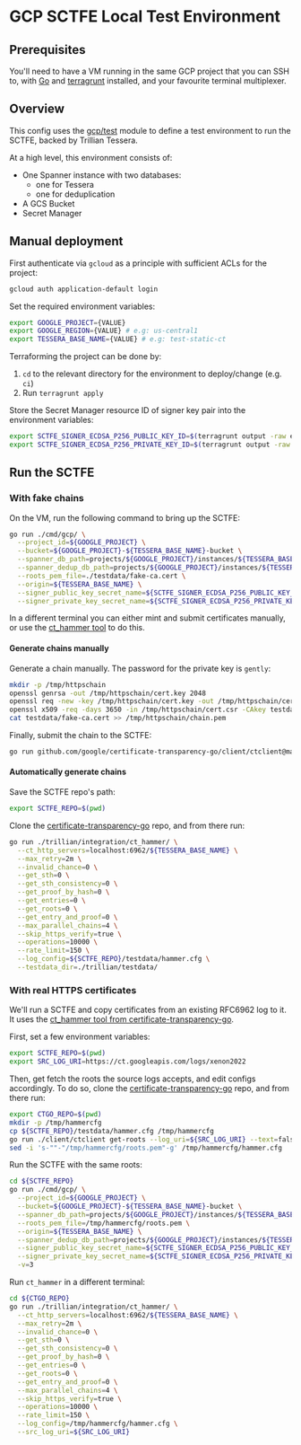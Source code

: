 # GCP SCTFE Local Test Environment

## Prerequisites
You'll need to have a VM running in the same GCP project that you can SSH to,
with [Go](https://go.dev/doc/install) and 
[terragrunt](https://terragrunt.gruntwork.io/docs/getting-started/install/) 
installed, and your favourite terminal multiplexer.

## Overview

This config uses the [gcp/test](/deployment/modules/gcp/test) module to
define a test environment to run the SCTFE, backed by Trillian Tessera.

At a high level, this environment consists of:
- One Spanner instance with two databases:
  - one for Tessera
  - one for deduplication
- A GCS Bucket
- Secret Manager

## Manual deployment 

First authenticate via `gcloud` as a principle with sufficient ACLs for
the project:

```bash
gcloud auth application-default login
```

Set the required environment variables:

```bash
export GOOGLE_PROJECT={VALUE}
export GOOGLE_REGION={VALUE} # e.g: us-central1
export TESSERA_BASE_NAME={VALUE} # e.g: test-static-ct
```

Terraforming the project can be done by:
  1. `cd` to the relevant directory for the environment to deploy/change (e.g. `ci`)
  2. Run `terragrunt apply`

Store the Secret Manager resource ID of signer key pair into the environment variables:

```sh
export SCTFE_SIGNER_ECDSA_P256_PUBLIC_KEY_ID=$(terragrunt output -raw ecdsa_p256_public_key_id)
export SCTFE_SIGNER_ECDSA_P256_PRIVATE_KEY_ID=$(terragrunt output -raw ecdsa_p256_private_key_id)
```

## Run the SCTFE

### With fake chains

On the VM, run the following command to bring up the SCTFE:

```bash
go run ./cmd/gcp/ \
  --project_id=${GOOGLE_PROJECT} \
  --bucket=${GOOGLE_PROJECT}-${TESSERA_BASE_NAME}-bucket \
  --spanner_db_path=projects/${GOOGLE_PROJECT}/instances/${TESSERA_BASE_NAME}/databases/${TESSERA_BASE_NAME}-db \
  --spanner_dedup_db_path=projects/${GOOGLE_PROJECT}/instances/${TESSERA_BASE_NAME}/databases/${TESSERA_BASE_NAME}-dedup-db \
  --roots_pem_file=./testdata/fake-ca.cert \
  --origin=${TESSERA_BASE_NAME} \
  --signer_public_key_secret_name=${SCTFE_SIGNER_ECDSA_P256_PUBLIC_KEY_ID} \
  --signer_private_key_secret_name=${SCTFE_SIGNER_ECDSA_P256_PRIVATE_KEY_ID}
```

In a different terminal you can either mint and submit certificates manually, or
use the [ct_hammer
tool](https://github.com/google/certificate-transparency-go/blob/master/trillian/integration/ct_hammer/main.go)
to do this.

#### Generate chains manually

Generate a chain manually. The password for the private key is `gently`:

```bash
mkdir -p /tmp/httpschain
openssl genrsa -out /tmp/httpschain/cert.key 2048
openssl req -new -key /tmp/httpschain/cert.key -out /tmp/httpschain/cert.csr -config=testdata/fake-ca.cfg
openssl x509 -req -days 3650 -in /tmp/httpschain/cert.csr -CAkey testdata/fake-ca.privkey.pem -CA testdata/fake-ca.cert -outform pem -out /tmp/httpschain/chain.pem -provider legacy -provider default
cat testdata/fake-ca.cert >> /tmp/httpschain/chain.pem
```

Finally, submit the chain to the SCTFE:

```bash
go run github.com/google/certificate-transparency-go/client/ctclient@master upload --cert_chain=/tmp/httpschain/chain.pem --skip_https_verify --log_uri=http://localhost:6962/${TESSERA_BASE_NAME}
```

#### Automatically generate chains

Save the SCTFE repo's path:

```bash
export SCTFE_REPO=$(pwd)
```

Clone the [certificate-transparency-go](https://github.com/google/certificate-transparency-go) repo, and from there run:

```bash
go run ./trillian/integration/ct_hammer/ \
  --ct_http_servers=localhost:6962/${TESSERA_BASE_NAME} \
  --max_retry=2m \
  --invalid_chance=0 \
  --get_sth=0 \
  --get_sth_consistency=0 \
  --get_proof_by_hash=0 \
  --get_entries=0 \
  --get_roots=0 \
  --get_entry_and_proof=0 \
  --max_parallel_chains=4 \
  --skip_https_verify=true \
  --operations=10000 \
  --rate_limit=150 \
  --log_config=${SCTFE_REPO}/testdata/hammer.cfg \
  --testdata_dir=./trillian/testdata/
```

### With real HTTPS certificates

We'll run a SCTFE and copy certificates from an existing RFC6962 log to it.
It uses the [ct_hammer tool from certificate-transparency-go](https://github.com/google/certificate-transparency-go/tree/aceb1d4481907b00c087020a3930c7bd691a0110/trillian/integration/ct_hammer).

First, set a few environment variables:

```bash
export SCTFE_REPO=$(pwd)
export SRC_LOG_URI=https://ct.googleapis.com/logs/xenon2022
```

Then, get fetch the roots the source logs accepts, and edit configs accordingly.
To do so, clone the [certificate-transparency-go](https://github.com/google/certificate-transparency-go) repo, and from there run:

```bash
export CTGO_REPO=$(pwd)
mkdir -p /tmp/hammercfg
cp ${SCTFE_REPO}/testdata/hammer.cfg /tmp/hammercfg
go run ./client/ctclient get-roots --log_uri=${SRC_LOG_URI} --text=false > /tmp/hammercfg/roots.pem
sed -i 's-""-"/tmp/hammercfg/roots.pem"-g' /tmp/hammercfg/hammer.cfg
```

Run the SCTFE with the same roots:

```bash
cd ${SCTFE_REPO}
go run ./cmd/gcp/ \
  --project_id=${GOOGLE_PROJECT} \
  --bucket=${GOOGLE_PROJECT}-${TESSERA_BASE_NAME}-bucket \
  --spanner_db_path=projects/${GOOGLE_PROJECT}/instances/${TESSERA_BASE_NAME}/databases/${TESSERA_BASE_NAME}-db \
  --roots_pem_file=/tmp/hammercfg/roots.pem \
  --origin=${TESSERA_BASE_NAME} \
  --spanner_dedup_db_path=projects/${GOOGLE_PROJECT}/instances/${TESSERA_BASE_NAME}/databases/${TESSERA_BASE_NAME}-dedup-db \
  --signer_public_key_secret_name=${SCTFE_SIGNER_ECDSA_P256_PUBLIC_KEY_ID} \
  --signer_private_key_secret_name=${SCTFE_SIGNER_ECDSA_P256_PRIVATE_KEY_ID} \
  -v=3
```

Run `ct_hammer` in a different terminal:

```bash
cd ${CTGO_REPO}
go run ./trillian/integration/ct_hammer/ \
  --ct_http_servers=localhost:6962/${TESSERA_BASE_NAME} \
  --max_retry=2m \
  --invalid_chance=0 \
  --get_sth=0 \
  --get_sth_consistency=0 \
  --get_proof_by_hash=0 \
  --get_entries=0 \
  --get_roots=0 \
  --get_entry_and_proof=0 \
  --max_parallel_chains=4 \
  --skip_https_verify=true \
  --operations=10000 \
  --rate_limit=150 \
  --log_config=/tmp/hammercfg/hammer.cfg \
  --src_log_uri=${SRC_LOG_URI}
```
